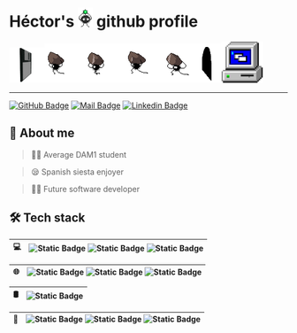 
# Héctor's <img src="https://github.com/hmalcrudo/hmalcrudo/blob/main/img/happy-sootsprite.gif"> github profile 


<img src="https://github.com/hmalcrudo/hmalcrudo/blob/main/img/floppy.png"><img src="https://github.com/hmalcrudo/hmalcrudo/blob/main/img/soot-sprites.gif"><img src="https://github.com/hmalcrudo/hmalcrudo/blob/main/img/win3-computer.png" width=75px>

---

[![GitHub Badge](https://img.shields.io/badge/-Github-333333?style=for-the-badge&logo=github)](https://github.com/hmalcrudo) [![Mail Badge](https://img.shields.io/badge/-gmail-333333?style=for-the-badge&logo=Gmail&link=mailto:hectoralcru@gmail.com)](mailto:hectoralcru@gmail.com) [![Linkedin Badge](https://img.shields.io/badge/-Linkedin-333333?style=for-the-badge&logo=linkedin&link=mailto:hectoralcru@gmail.com)](https://www.linkedin.com/in/hector-martinez-alcrudo/)

## 👤 About me
> 👨‍🎓 Average DAM1 student

> 😪 Spanish siesta enjoyer

> 👨‍💻 Future software developer

## 🛠 Tech stack



|💻|![Static Badge](https://img.shields.io/badge/Linux-222222?style=flat&logo=linux) ![Static Badge](https://img.shields.io/badge/GNU_Bash-333333?style=flat&logo=gnubash) ![Static Badge](https://img.shields.io/badge/☕_Java-333333?style=flat)|
|------|--------|



|🌐|![Static Badge](https://img.shields.io/badge/HTML5-222222?style=flat&logo=html5) ![Static Badge](https://img.shields.io/badge/CSS-222222?style=flat&logo=css3) ![Static Badge](https://img.shields.io/badge/WordPress-333333?style=flat&logo=wordpress)|
|------|--------|

|🛢 |![Static Badge](https://img.shields.io/badge/MySQL-222222?style=flat&logo=mysql&labelColor=FFFFFE)|
|------|--------|

|🔧|![Static Badge](https://img.shields.io/badge/Git-333333?style=flat&logo=git&labelColor=) ![Static Badge](https://img.shields.io/badge/GitHub-333333?style=flat&logo=github) ![Static Badge](https://img.shields.io/badge/Markdown-333333?style=flat&logo=markdown)|
|------|--------|








